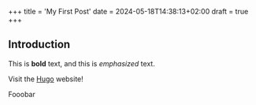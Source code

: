 +++
title = 'My First Post'
date = 2024-05-18T14:38:13+02:00
draft = true
+++
## Introduction

This is **bold** text, and this is *emphasized* text.

Visit the [Hugo](https://gohugo.io) website!

Fooobar